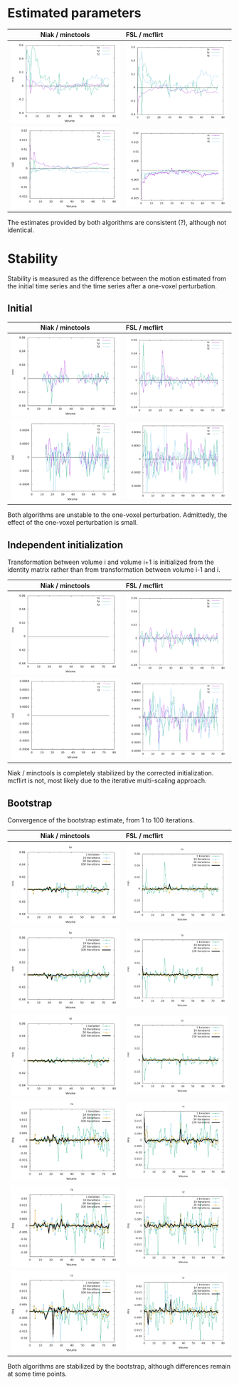 

# Estimated parameters

| Niak / minctools | FSL / mcflirt |
-------------------|:--------------|
| ![alt text](https://github.com/glatard/one-voxel/raw/master/robust-motion/sub-01_ses-retest_task-overtwordrepetition_bold_transf_params-0.png) | ![translation](https://github.com/glatard/one-voxel/raw/master/mcflirt/translation.png)|
| ![alt text](https://github.com/glatard/one-voxel/raw/master/robust-motion/sub-01_ses-retest_task-overtwordrepetition_bold_transf_params-1.png) | ![rotation](https://github.com/glatard/one-voxel/raw/master/mcflirt/rotation.png) |

The estimates provided by both algorithms are consistent (?), although not identical.

# Stability

Stability is measured as the difference between the motion estimated from the initial time series and the time series after a one-voxel perturbation.

## Initial

| Niak / minctools | FSL / mcflirt |
-------------------|:--------------|
| ![alt text](https://github.com/glatard/one-voxel/raw/master/robust-motion/diff-0.png) | ![translation](https://github.com/glatard/one-voxel/raw/master/mcflirt/differences-translation.png) |
| ![alt text](https://github.com/glatard/one-voxel/raw/master/robust-motion/diff-1.png) |   ![rotation](https://github.com/glatard/one-voxel/raw/master/mcflirt/differences-rotation.png) |

Both algorithms are unstable to the one-voxel
perturbation. Admittedly, the effect of the one-voxel perturbation is
small. 

## Independent initialization

Transformation between volume i and volume i+1 is initialized from the identity matrix rather than from transformation between volume i-1 and i.

| Niak / minctools | FSL / mcflirt |
-------------------|:--------------|
| ![alt text](https://github.com/glatard/one-voxel/raw/master/robust-motion/diff_idinit-0.png) | ![translation](https://github.com/glatard/one-voxel/raw/master/mcflirt/fudge/differences-translations.png) |
| ![alt text](https://github.com/glatard/one-voxel/raw/master/robust-motion/diff_idinit-1.png) | ![rotation](https://github.com/glatard/one-voxel/raw/master/mcflirt/fudge/differences-rotations.png) |

Niak / minctools is completely stabilized by the corrected
initialization. mcflirt is not, most likely due to the iterative
multi-scaling approach.

## Bootstrap

Convergence of the bootstrap estimate, from 1 to 100 iterations.

| Niak / minctools | FSL / mcflirt |
-------------------|:--------------|
| ![translation_x](https://github.com/glatard/one-voxel/raw/master/robust-motion-bootstrap-blackbox/tx.png) | ![translation_x](https://github.com/glatard/one-voxel/raw/master/robust-motion-bootstrap-blackbox-mcflirt/tx.png) |
| ![translation_y](https://github.com/glatard/one-voxel/raw/master/robust-motion-bootstrap-blackbox/ty.png) | ![translation_y](https://github.com/glatard/one-voxel/raw/master/robust-motion-bootstrap-blackbox-mcflirt/ty.png) |
| ![translation_z](https://github.com/glatard/one-voxel/raw/master/robust-motion-bootstrap-blackbox/tz.png) | ![translation_z](https://github.com/glatard/one-voxel/raw/master/robust-motion-bootstrap-blackbox-mcflirt/tz.png) |
| ![rotation_x](https://github.com/glatard/one-voxel/raw/master/robust-motion-bootstrap-blackbox/rx.png) | ![rotation_x](https://github.com/glatard/one-voxel/raw/master/robust-motion-bootstrap-blackbox-mcflirt/rx.png) |
| ![rotation_y](https://github.com/glatard/one-voxel/raw/master/robust-motion-bootstrap-blackbox/ry.png) | ![rotation_y](https://github.com/glatard/one-voxel/raw/master/robust-motion-bootstrap-blackbox-mcflirt/ry.png) |
![rotation_z](https://github.com/glatard/one-voxel/raw/master/robust-motion-bootstrap-blackbox/rz.png) | ![rotation_z](https://github.com/glatard/one-voxel/raw/master/robust-motion-bootstrap-blackbox-mcflirt/rz.png) |

Both algorithms are stabilized by the bootstrap, although differences remain at some time points.